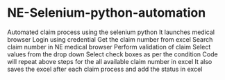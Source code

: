 # NE-Selenium-python-automation
Automated claim process using the selenium python
It launches medical browser
Login using credential
Get the claim number from excel
Search claim number in NE medical browser 
Perform validation of claim
Select values from the drop down
Select check boxes as per the condition
Code will repeat above steps for the all available claim number in excel
It also saves the excel after each claim process and add the status in excel
